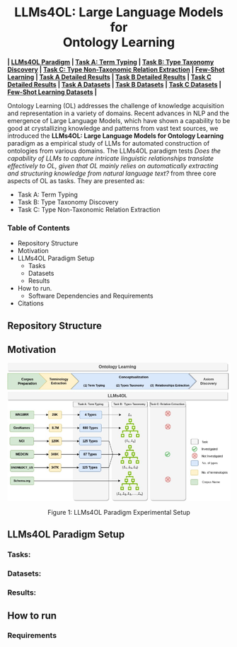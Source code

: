 
<h1 align="center">LLMs4OL: Large Language Models for <br> Ontology Learning 
</h1>

**| [LLMs4OL Paradigm](./README.md#llms4ol-paradigm-setup) | [Task A: Term Typing](./TaskA/README.md) | [Task B: Type Taxonomy Discovery](./TaskB/README.md) | [Task C: Type Non-Taxonomic Relation Extraction](./TaskC/README.md) | [Few-Shot Learning](./FSL/README.md) | [Task A Detailed Results](./TaskA/results/readme.md) | [Task B Detailed Results](./TaskB/results/readme.md) | [Task C Detailed Results](./TaskC/results/readme.md) | [Task A Datasets](./datasets/TaskA/README.md) | [Task B Datasets](./datasets/TaskB/README.md) | [Task C Datasets](./datasets/TaskC/README.md) | [Few-Shot Learning Datasets](./datasets/FSL/README.md) |**




Ontology Learning (OL) addresses the challenge of knowledge acquisition and representation  in a variety of domains. Recent advances in NLP and the emergence of Large Language Models, which have shown a capability to be good at crystallizing knowledge and patterns from vast text sources, we introduced the **LLMs4OL: Large Language Models for Ontology Learning** paradigm as a empirical study of LLMs for automated construction of ontologies from various domains.  The LLMs4OL paradigm tests *Does the capability of LLMs to capture intricate linguistic relationships translate effectively to OL, given that OL mainly relies on automatically extracting and structuring knowledge from natural language text?* from three core aspects of OL as tasks. They are presented as:

- Task A: Term Typing
- Task B: Type Taxonomy Discovery
- Task C: Type Non-Taxonomic Relation Extraction


### Table of Contents
- Repository Structure
- Motivation
- LLMs4OL Paradigm Setup
    - Tasks
    - Datasets
    - Results
- How to run.
    - Software Dependencies and Requirements
- Citations

## Repository Structure

## Motivation


![LLMs4OL](images/LLMs4OL.jpg)  
<div align="center">Figure 1: LLMs4OL Paradigm Experimental Setup</div>

## LLMs4OL Paradigm Setup

<!-- 
This repository aims to foster constructing the ORKG using predefined set of predicates existing in the graph.
This directs ORKG users to converge towards selecting predicates added by domain experts while not preventing
them from adding new ones / selecting other ones, as the crowdsourcing concept of the ORKG suggests. Note that this
service and the
Templates Recommendation service
serve the same purpose, but from different perspectives. -->

### Tasks:

### Datasets:

### Results:



## How to run

### Requirements
